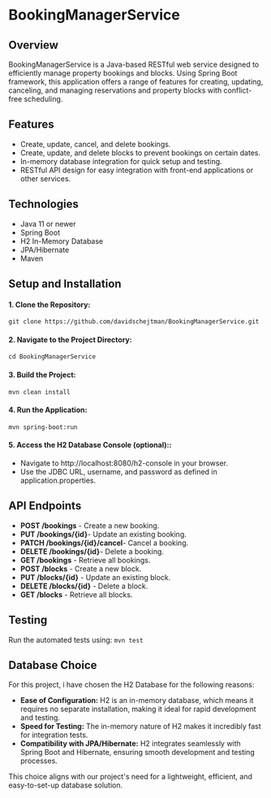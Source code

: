 # BookingManagerService
## Overview
BookingManagerService is a Java-based RESTful web service designed to efficiently manage property bookings and blocks. Using Spring Boot framework, this application offers a range of features for creating, updating, canceling, and managing reservations and property blocks with conflict-free scheduling.

## Features
- Create, update, cancel, and delete bookings.
- Create, update, and delete blocks to prevent bookings on certain dates.
- In-memory database integration for quick setup and testing.
- RESTful API design for easy integration with front-end applications or other services.

## Technologies
- Java 11 or newer
- Spring Boot
- H2 In-Memory Database
- JPA/Hibernate
- Maven

## Setup and Installation
#### 1.  Clone the Repository:
`git clone https://github.com/davidschejtman/BookingManagerService.git`
#### 2.  Navigate to the Project Directory:
`cd BookingManagerService`
#### 3.  Build the Project:
`mvn clean install`
#### 4.  Run the Application:
`mvn spring-boot:run`
#### 5. Access the H2 Database Console (optional)::
- Navigate to http://localhost:8080/h2-console in your browser.
- Use the JDBC URL, username, and password as defined in application.properties.

## API Endpoints
- **POST /bookings** - Create a new booking.
- **PUT /bookings/{id}**- Update an existing booking.
- **PATCH /bookings/{id}/cancel**- Cancel a booking.
- **DELETE /bookings/{id}**- Delete a booking.
- **GET /bookings** - Retrieve all bookings.
- **POST /blocks** - Create a new block.
- **PUT /blocks/{id}** - Update an existing block.
- **DELETE /blocks/{id}** - Delete a block.
- **GET /blocks** - Retrieve all blocks.

## Testing
Run the automated tests using:
`mvn test`

## Database Choice

For this project, i have chosen the H2 Database for the following reasons:
- **Ease of Configuration:** H2 is an in-memory database, which means it requires no separate installation, making it ideal for rapid development and testing.
- **Speed for Testing:** The in-memory nature of H2 makes it incredibly fast for integration tests.
- **Compatibility with JPA/Hibernate:** H2 integrates seamlessly with Spring Boot and Hibernate, ensuring smooth development and testing processes.

This choice aligns with our project's need for a lightweight, efficient, and easy-to-set-up database solution.
